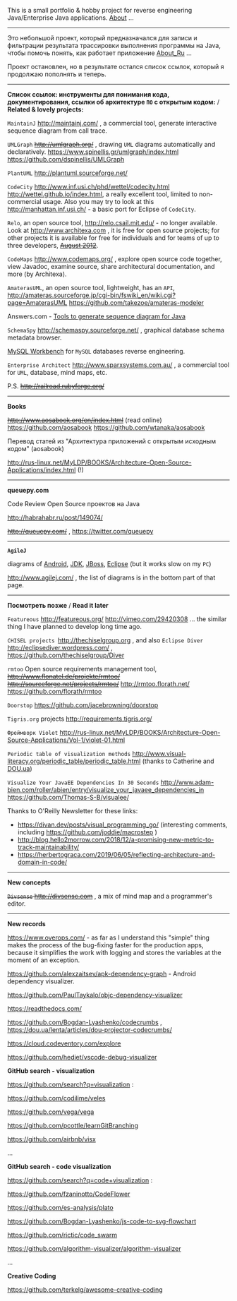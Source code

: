 This is a small portfolio & hobby project for reverse engineering Java/Enterprise Java applications. [About](../wiki/About.md) ...


---


Это небольшой проект, который предназначался для записи и фильтрации результата трассировки выполнения программы на Java, чтобы помочь понять, как работает приложение [About\_Ru](../wiki/About_Ru.md) ...

Проект остановлен, но в результате остался список ссылок, который я продолжаю пополнять и теперь.


---


**Список ссылок: инструменты для понимания кода, документирования, ссылки об архитектуре `ПО` с открытым кодом:** / **Related & lovely projects:**

`MaintainJ` http://maintainj.com/ , a commercial tool, generate interactive sequence diagram from call trace.

`UMLGraph` ~~http://umlgraph.org/~~ , drawing `UML` diagrams automatically and declaratively.
https://www.spinellis.gr/umlgraph/index.html
https://github.com/dspinellis/UMLGraph

`PlantUML` http://plantuml.sourceforge.net/

`CodeCity` http://www.inf.usi.ch/phd/wettel/codecity.html http://wettel.github.io/index.html, a really excellent tool, limited to non-commercial usage. Also you may try to look at this http://manhattan.inf.usi.ch/ - a basic port for Eclipse of `CodeCity`.

`Relo`, an open source tool, http://relo.csail.mit.edu/ - no longer available. Look at http://www.architexa.com , it is free for open source projects; for other projects it is available for free for individuals and for teams of up to three developers, ~~[August 2012](http://www.architexa.com/blog/architexa-toolsuite-is-now-available-for-free/)~~.

`CodeMaps` http://www.codemaps.org/ , explore open source code together, view Javadoc, examine source, share architectural documentation, and more (by Architexa).

`AmaterasUML`, an open source tool, lightweight, has an `API`, http://amateras.sourceforge.jp/cgi-bin/fswiki_en/wiki.cgi?page=AmaterasUML
https://github.com/takezoe/amateras-modeler

Answers.com - [Tools to generate sequence diagram for Java](http://wiki.answers.com/Q/Is_there_any_tool_to_generate_sequence_diagram_for_a_complex_Java_application)

`SchemaSpy` http://schemaspy.sourceforge.net/ , graphical database schema metadata browser.

[MySQL Workbench](http://www.mysql.com/downloads/workbench/) for `MySQL` databases reverse engineering.

`Enterprise Architect` http://www.sparxsystems.com.au/ , a commercial tool for `UML`, database, mind maps, etc.

P.S. ~~http://railroad.rubyforge.org/~~

---


**Books**

~~http://www.aosabook.org/en/index.html~~ (read online)
https://github.com/aosabook
https://github.com/wtanaka/aosabook

Перевод статей из "Архитектура приложений с открытым исходным кодом" (aosabook)

http://rus-linux.net/MyLDP/BOOKS/Architecture-Open-Source-Applications/index.html (!)


---


**queuepy.com**

Code Review Open Source проектов на Java

http://habrahabr.ru/post/149074/

~~http://queuepy.com/~~ , https://twitter.com/queuepy


---


**`AgileJ`**

diagrams of [Android](http://www.agilej.com/android/#index-view), [JDK](http://www.agilej.com/jdk/#index-view), [JBoss](http://www.agilej.com/jboss/#!index-view), [Eclipse](http://www.agilej.com/eclipse/#index-view) (but it works slow on my `PC`)

http://www.agilej.com/ , the list of diagrams is in the bottom part of that page.


---


**Посмотреть позже** / **Read it later**

`Featureous` http://featureous.org/ http://vimeo.com/29420308 ... the similar thing I have planned to develop long time ago.

`CHISEL projects `http://thechiselgroup.org , and also `Eclipse Diver` http://eclipsediver.wordpress.com/ , https://github.com/thechiselgroup/Diver

`rmtoo` Open source requirements management tool, ~~http://www.flonatel.de/projekte/rmtoo/~~ ~~http://sourceforge.net/projects/rmtoo/~~
http://rmtoo.florath.net/ https://github.com/florath/rmtoo

`Doorstop` https://github.com/jacebrowning/doorstop

`Tigris.org` projects http://requirements.tigris.org/

`Фреймворк Violet` http://rus-linux.net/MyLDP/BOOKS/Architecture-Open-Source-Applications/Vol-1/violet-01.html

`Periodic table of visualization methods` http://www.visual-literacy.org/periodic_table/periodic_table.html (thanks to Catherine and [DOU.ua](http://dou.ua/forums/topic/6842/))

`Visualize Your JavaEE Dependencies In 30 Seconds` http://www.adam-bien.com/roller/abien/entry/visualize_your_javaee_dependencies_in https://github.com/Thomas-S-B/visualee/

Thanks to O'Reilly Newsletter for these links:
* https://divan.dev/posts/visual_programming_go/ (interesting comments, including https://github.com/joddie/macrostep )
* http://blog.hello2morrow.com/2018/12/a-promising-new-metric-to-track-maintainability/ 
* https://herbertograca.com/2019/06/05/reflecting-architecture-and-domain-in-code/

---


**New concepts**

~~`Divsense` http://divsense.com~~ , a mix of mind map and a programmer's editor.

---

**New records**

https://www.overops.com/ - as far as I understand this "simple" thing makes the process of the bug-fixing faster for the production apps, because it simplifies the work with logging and stores the variables at the moment of an exception.

https://github.com/alexzaitsev/apk-dependency-graph - Android dependency visualizer.

https://github.com/PaulTaykalo/objc-dependency-visualizer

https://readthedocs.com/

https://github.com/Bogdan-Lyashenko/codecrumbs , https://dou.ua/lenta/articles/dou-projector-codecrumbs/

https://cloud.codeventory.com/explore

https://github.com/hediet/vscode-debug-visualizer

**GitHub search - visualization**

https://github.com/search?q=visualization :

https://github.com/codilime/veles

https://github.com/vega/vega

https://github.com/pcottle/learnGitBranching

https://github.com/airbnb/visx

...

**GitHub search - code visualization**

https://github.com/search?q=code+visualization :

https://github.com/fzaninotto/CodeFlower

https://github.com/es-analysis/plato

https://github.com/Bogdan-Lyashenko/js-code-to-svg-flowchart

https://github.com/rictic/code_swarm

https://github.com/algorithm-visualizer/algorithm-visualizer

...

**Creative Coding**

https://github.com/terkelg/awesome-creative-coding
